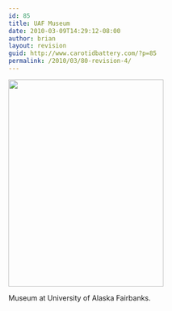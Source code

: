 ```yaml
---
id: 85
title: UAF Museum
date: 2010-03-09T14:29:12-08:00
author: brian
layout: revision
guid: http://www.carotidbattery.com/?p=85
permalink: /2010/03/80-revision-4/
---
```

[<img class="alignnone" title="UAF Museum" src="https://i2.wp.com/farm1.static.flickr.com/76/185316522_f56c3b1d84_o.jpg?resize=307%2C410" alt="" width="307" height="410" data-recalc-dims="1" />](https://i0.wp.com/farm1.static.flickr.com/76/185316522_f56c3b1d84.jpg)

Museum at University of Alaska Fairbanks.